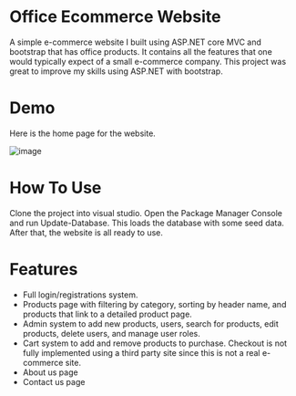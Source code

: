 # Office Ecommerce Website

A simple e-commerce website I built using ASP.NET core MVC and bootstrap that has office products. It contains all the features that one would typically expect of a small e-commerce company. This project was great to improve my skills using ASP.NET with bootstrap.

# Demo

Here is the home page for the website.

![image](https://user-images.githubusercontent.com/56607702/118334024-ca9ba400-b4da-11eb-9935-f817a4dc0f1a.png)

# How To Use

Clone the project into visual studio. Open the Package Manager Console and run Update-Database. This loads the database with some seed data.
After that, the website is all ready to use.

# Features

* Full login/registrations system.
* Products page with filtering by category, sorting by header name, and products that link to a detailed product page.
* Admin system to add new products, users, search for products, edit products, delete users, and manage user roles.
* Cart system to add and remove products to purchase. Checkout is not fully implemented using a third party site since this is not a real e-commerce site.
* About us page
* Contact us page

